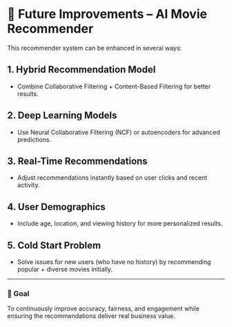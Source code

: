 # 🚀 Future Improvements – AI Movie Recommender

This recommender system can be enhanced in several ways:

## 1. Hybrid Recommendation Model
- Combine Collaborative Filtering + Content-Based Filtering for better results.

## 2. Deep Learning Models
- Use Neural Collaborative Filtering (NCF) or autoencoders for advanced predictions.

## 3. Real-Time Recommendations
- Adjust recommendations instantly based on user clicks and recent activity.

## 4. User Demographics
- Include age, location, and viewing history for more personalized results.

## 5. Cold Start Problem
- Solve issues for new users (who have no history) by recommending popular + diverse movies initially.

---

### 📌 Goal
To continuously improve accuracy, fairness, and engagement while ensuring the recommendations deliver real business value.
